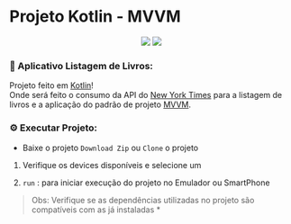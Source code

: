 

  

# Projeto Kotlin - MVVM


<p align="center">
<img src="https://img.shields.io/badge/Kotlin-0095D5?&style=for-the-badge&logo=kotlin&logoColor=white"/>
<img src="https://img.shields.io/badge/Android-3DDC84?style=for-the-badge&logo=android&logoColor=white"/>
</p>

### :pencil: Aplicativo Listagem de Livros:
Projeto feito em [Kotlin](https://kotlinlang.org/)!  
Onde será feito o consumo da  API do [New York Times](https://developer.nytimes.com/)  para a listagem de livros e a aplicação do padrão de projeto [MVVM](https://medium.com/android-dev-br/arquiteturas-em-android-mvvm-kotlin-android-architecture-components-databinding-lifecycle-d5e7a9023cf3).



### :gear: Executar Projeto:

  

- Baixe o projeto ```Download Zip``` ou ```Clone``` o projeto

  

1. Verifique os devices disponíveis e selecione um

  

2. ```run``` : para iniciar execução do projeto no Emulador ou SmartPhone

  
> Obs:  Verifique se as dependências utilizadas no projeto são compatíveis com as já instaladas * 

